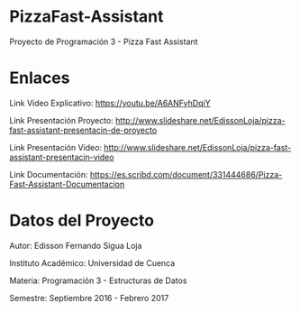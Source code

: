 # PizzaFast-Assistant
Proyecto de Programación 3 - Pizza Fast Assistant

# Enlaces
Link Video Explicativo:
https://youtu.be/A6ANFyhDqiY

Link Presentación Proyecto: 
http://www.slideshare.net/EdissonLoja/pizza-fast-assistant-presentacin-de-proyecto

Link Presentación Video: 
http://www.slideshare.net/EdissonLoja/pizza-fast-assistant-presentacin-video

Link Documentación:
https://es.scribd.com/document/331444686/Pizza-Fast-Assistant-Documentacion

# Datos del Proyecto
Autor: Edisson Fernando Sigua Loja

Instituto Académico: Universidad de Cuenca

Materia: Programación 3 - Estructuras de Datos

Semestre: Septiembre 2016 - Febrero 2017
